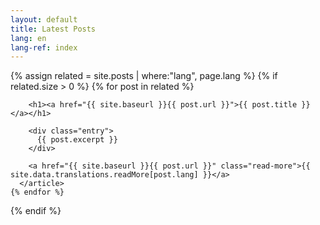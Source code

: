 ```yaml
---
layout: default
title: Latest Posts
lang: en
lang-ref: index
---
```


<div class="posts">
  {% assign related = site.posts | where:"lang", page.lang %}
  {% if related.size > 0 %}
    {% for post in related %}
      <article class="post">

        <h1><a href="{{ site.baseurl }}{{ post.url }}">{{ post.title }}</a></h1>

        <div class="entry">
          {{ post.excerpt }}
        </div>

        <a href="{{ site.baseurl }}{{ post.url }}" class="read-more">{{ site.data.translations.readMore[post.lang] }}</a>
      </article>
    {% endfor %}
  {% endif %}
</div>
